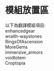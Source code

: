 # 模組放置區
以下為翻譯模組項目:  
enhancedgear  
wraith-waystones  
RingsOfAscension  
MoreGems  
immersive_armors  
voidtotem  
Croptopia  

